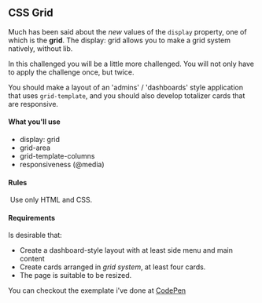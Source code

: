## CSS Grid
Much has been said about the *new* values ​​of the `display` property, one of which is the **grid**.
The display: grid allows you to make a grid system natively, without lib.

In this challenged you will be a little more challenged.
You will not only have to apply the challenge once, but twice.

You should make a layout of an 'admins' / 'dashboards' style application that uses `grid-template`, and you should also develop totalizer cards that are responsive.

  #### What you'll use
- display: grid
- grid-area
- grid-template-columns
- responsiveness (@media)


#### Rules
 Use only HTML and CSS.


#### Requirements
  Is desirable that:
- Create a dashboard-style layout with at least side menu and main content
- Create cards arranged in *grid system*, at least four cards.
- The page is suitable to be resized.


You can checkout the exemplate i've done at [CodePen](https://codepen.io/schirrel/full/ZEbvpWr)